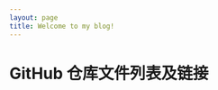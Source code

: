 ```yaml
---
layout: page
title: Welcome to my blog!
---
```


<html lang="en">

<head>
    <meta charset="UTF-8">
    <meta name="viewport" content="width=device-width, initial-scale=1.0">
    <title>遍历 GitHub 仓库文件及链接</title>
    <style>
        #loading {
            display: none;
        }
    </style>
</head>

<body>
    <h1>GitHub 仓库文件列表及链接</h1>
    <div id="loading">正在加载...~</div>
    <ul id="file-list"></ul>
    <script>
        const owner = 'litjhr';
        const repo = 'midnight1';
        const apiUrl = `https://api.github.com/repos/${owner}/${repo}/contents`;
        const loadingElement = document.getElementById('loading');
        const fileList = document.getElementById('file-list');
        // 显示加载提示
        loadingElement.style.display = 'block';
        fetch(apiUrl)
          .then(response => {
                if (!response.ok) {
                    throw new Error('网络响应不正常');
                }
                return response.json();
            })
          .then(data => {
                // 隐藏加载提示
                loadingElement.style.display = 'none';
                data.forEach(item => {
                    // 提取文件名
                    const startIndex = item.html_url.lastIndexOf('/') + 1;
                    const fileName = item.html_url.slice(startIndex);
                    const nameWithoutExtension = fileName.split('.')[0];
                    if (nameWithoutExtension.slice(0, 2) === 'x_') {
                        const result = `https://${owner}.github.io/${repo}/${nameWithoutExtension}`;
                        const listItem = document.createElement('li');
                        const link = document.createElement('a');
                        link.href = result;
                        link.textContent = item.name;
                        listItem.appendChild(link);
                        fileList.appendChild(listItem);
                    }
                });
            })
          .catch(error => {
                // 隐藏加载提示
                loadingElement.style.display = 'none';
                console.error('发生错误:', error);
            });
    </script>
</body>

</html>  
